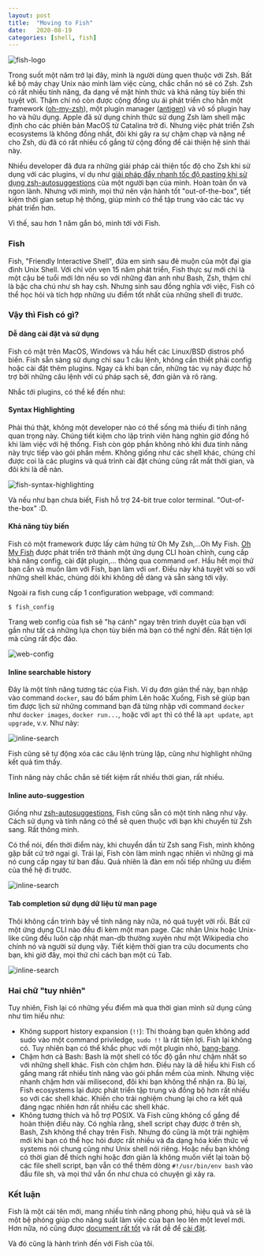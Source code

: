 ```yaml
---
layout: post
title:  "Moving to Fish"
date:   2020-08-19
categories: [shell, fish]
---
```


![fish-logo](https://raw.githubusercontent.com/bodetaima/bodetaima.github.io/master/static/img/_posts/fish_logo.png)

Trong suốt một năm trở lại đây, mình là người dùng quen thuộc với Zsh. Bất kể bộ máy chạy Unix nào mình làm việc cùng, chắc chắn nó sẽ có Zsh. Zsh có rất nhiều tính năng, đa dạng về mặt hình thức và khả năng tùy biến thì tuyệt vời. Thậm chí nó còn được cộng đồng ưu ái phát triển cho hẳn một framework ([oh-my-zsh](https://github.com/ohmyzsh/ohmyzsh)), một plugin manager ([antigen](https://github.com/zsh-users/antigen)) và vô số plugin hay ho và hữu dụng. Apple đã sử dụng chính thức sử dụng Zsh làm shell mặc định cho các phiên bản MacOS từ Catalina trở đi. Nhưng việc phát triển Zsh ecosystems là không đồng nhất, đôi khi gây ra sự chậm chạp và nặng nề cho Zsh, dù đã có rất nhiều cố gắng từ cộng đồng để cải thiện hệ sinh thái này.

Nhiều developer đã đưa ra những giải pháp cải thiện tốc độ cho Zsh khi sử dụng với các plugins, ví dụ như [giải pháp đẩy nhanh tốc độ pasting khi sử dụng zsh-autosuggestions](https://thienkphan.com/posts/06012019/faster-pasting-with-zsh-auto-suggestions-on.html) của một người bạn của mình. Hoàn toàn ổn và ngon lành. Nhưng với mình, mọi thứ nên vận hành tốt "out-of-the-box", tiết kiệm thời gian setup hệ thống, giúp mình có thể tập trung vào các tác vụ phát triển hơn.

Vì thế, sau hơn 1 năm gắn bó, mình tới với Fish.

### Fish

Fish, "Friendly Interactive Shell", đứa em sinh sau đẻ muộn của một đại gia đình Unix Shell. Với chỉ vỏn vẹn 15 năm phát triển, Fish thực sự mới chỉ là một cậu bé tuổi mới lớn nếu so với những đàn anh như Bash, Zsh, thậm chí là bậc cha chú như sh hay csh. Nhưng sinh sau đồng nghĩa với việc, Fish có thể học hỏi và tích hợp những ưu điểm tốt nhất của những shell đi trước.

### Vậy thì Fish có gì?

#### Dễ dàng cài đặt và sử dụng

Fish có mặt trên MacOS, Windows và hầu hết các Linux/BSD distros phổ biến. Fish sẵn sàng sử dụng chỉ sau 1 câu lệnh, không cần thiết phải config hoặc cài đặt thêm plugins. Ngay cả khi bạn cần, những tác vụ này được hỗ trợ bởi những câu lệnh với cú pháp sạch sẽ, đơn giản và rõ ràng.

Nhắc tới plugins, có thể kể đến như:

#### Syntax Highlighting

Phải thú thật, không một developer nào có thể sống mà thiếu đi tính năng quan trọng này. Chúng tiết kiệm cho lập trình viên hàng nghìn giờ đồng hồ khi làm việc với hệ thống. Fish còn góp phần không nhỏ khi đưa tính năng này trực tiếp vào gói phần mềm. Không giống như các shell khác, chúng chỉ được coi là các plugins và quá trình cài đặt chúng cũng rất mất thời gian, và đôi khi là dễ nản.

![fish-syntax-highlighting](https://raw.githubusercontent.com/bodetaima/bodetaima.github.io/master/static/img/_posts/fish-syntax-highlighting.png)

Và nếu như bạn chưa biết, Fish hỗ trợ 24-bit true color terminal. "Out-of-the-box" :D.

#### Khả năng tùy biến

Fish có một framework được lấy cảm hứng từ Oh My Zsh,...Oh My Fish. [Oh My Fish](https://github.com/oh-my-fish/oh-my-fish) được phát triển trở thành một ứng dụng CLI hoàn chỉnh, cung cấp khả năng config, cài đặt plugin,... thông qua command `omf`. Hầu hết mọi thứ bạn cần và muốn làm với Fish, bạn làm với `omf`. Điều này khá tuyệt vời so với những shell khác, chúng dôi khi không dễ dàng và sẵn sàng tới vậy.

Ngoài ra fish cung cấp 1 configuration webpage, với command:

`$ fish_config`

Trang web config của fish sẽ "hạ cánh" ngay trên trình duyệt của bạn với gần như tất cả những lựa chọn tùy biến mà bạn có thể nghĩ đến. Rất tiện lợi mà cũng rất độc đáo.

![web-config](https://raw.githubusercontent.com/bodetaima/bodetaima.github.io/master/static/img/_posts/web_config.png)

#### Inline searchable history

Đây là một tính năng tương tác của Fish. Ví dụ đơn giản thế này, bạn nhập vào command `docker`, sau đó bấm phím Lên hoăc Xuống, Fish sẽ giúp bạn tìm được lịch sử những command bạn đã từng nhập với command `docker` như `docker images`, `docker run...`, hoặc với `apt` thì có thể là `apt update`, `apt upgrade`, v.v. Như này:

![inline-search](https://raw.githubusercontent.com/bodetaima/bodetaima.github.io/master/static/img/_posts/inline-search.gif)

Fish cũng sẽ tự động xóa các câu lệnh trùng lặp, cũng như highlight những kết quả tìm thấy.

Tính năng này chắc chắn sẽ tiết kiệm rất nhiều thời gian, rất nhiều.

#### Inline auto-suggestion

Giống như [zsh-autosuggestions](https://github.com/zsh-users/zsh-autosuggestions), Fish cũng sẵn có một tính năng như vậy. Cách sử dụng và tính năng có thể sẽ quen thuộc với bạn khi chuyển từ Zsh sang. Rất thông minh.

Có thể nói, đến thời điểm này, khi chuyển dần từ Zsh sang Fish, mình không gặp bất cứ trở ngại gì. Trái lại, Fish còn làm mình ngạc nhiên vì những gì mà nó cung cấp ngay từ ban đầu. Quả nhiên là đàn em nối tiếp những ưu điểm của thế hệ đi trước.

![inline-search](https://raw.githubusercontent.com/bodetaima/bodetaima.github.io/master/static/img/_posts/auto-sugestions.png)

#### Tab completion sử dụng dữ liệu từ man page

Thôi không cần trình bày về tính năng này nữa, nó quá tuyệt vời rồi. Bất cứ một ứng dụng CLI nào đều đi kèm một man page. Các nhân Unix hoặc Unix-like cũng đều luôn cập nhật man-db thường xuyên như một Wikipedia cho chính nó và người sử dụng vậy. Tiết kiệm thời gian tra cứu documents cho bạn, khi giờ đây, mọi thứ chỉ cách bạn một cú Tab.

![inline-search](https://raw.githubusercontent.com/bodetaima/bodetaima.github.io/master/static/img/_posts/tab-completion.png)

### Hai chữ "tuy nhiên"

Tuy nhiên, Fish lại có những yếu điểm mà qua thời gian mình sử dụng cũng như tìm hiểu như:

- Không support history expansion (`!!`): Thi thoảng bạn quên không add sudo vào một command priviledge, `sudo !!` là rất tiện lợi. Fish lại không có. Tuy nhiên bạn có thể khắc phục với một plugin nhỏ, [bang-bang](https://github.com/oh-my-fish/plugin-bang-bang).
- Chậm hơn cả Bash: Bash là một shell có tốc độ gần như chậm nhất so với những shell khác. Fish còn chậm hơn. Điều này là dễ hiểu khi Fish cố gắng mang rất nhiều tính năng vào gói phần mềm của mình. Nhưng việc nhanh chậm hơn vài milisecond, đôi khi bạn không thể nhận ra. Bù lại, Fish ecosystems lại được phát triển tập trung và đồng bộ hơn rất nhiều so với các shell khác. Khiến cho trải nghiệm chung lại cho ra kết quả đáng ngạc nhiên hơn rất nhiều các shell khác.
- Không tương thích và hỗ trợ POSIX. Và Fish cũng không cố gắng để hoàn thiện điều này. Có nghĩa rằng, shell script chạy được ở trên sh, Bash, Zsh không thể chạy trên Fish. Nhưng đó cũng là một trải nghiệm mới khi bạn có thể học hỏi được rất nhiều và đa dạng hóa kiến thức về systems nói chung cũng như Unix shell nói riêng. Hoặc nếu bạn không có thời gian để thích nghi hoặc đơn giản là không muốn viết lại toàn bộ các file shell script, bạn vẫn có thể thêm dòng `#!/usr/bin/env bash` vào đầu file sh, và mọi thứ vẫn ổn như chưa có chuyện gì xảy ra.

### Kết luận

Fish là một cái tên mới, mang nhiều tính năng phong phú, hiệu quả và sẽ là một bệ phóng giúp cho năng suất làm việc của bạn leo lên một level mới. Hơn nữa, nó cũng được [document rất tốt](https://fishshell.com/docs/current/index.html) và rất dễ để [cài đặt](https://fishshell.com/).

Và đó cũng là hành trình đến với Fish của tôi.
